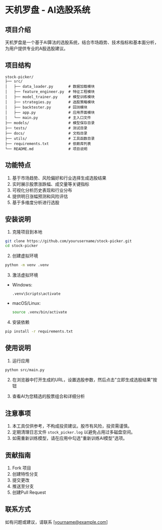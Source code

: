 # 天机罗盘 - AI选股系统

## 项目介绍

天机罗盘是一个基于AI算法的选股系统，结合市场趋势、技术指标和基本面分析，为用户提供专业的A股选股建议。

## 项目结构

```
stock-picker/
├── src/
│   ├── data_loader.py       # 数据加载模块
│   ├── feature_engineer.py  # 特征工程模块
│   ├── model_trainer.py     # 模型训练模块
│   ├── strategies.py        # 选股策略模块
│   ├── backtester.py        # 回测模块
│   ├── app.py               # 应用界面模块
│   └── main.py              # 主入口文件
├── models/                  # 模型保存目录
├── tests/                   # 测试目录
├── docs/                    # 文档目录
├── utils/                   # 工具函数目录
├── requirements.txt         # 依赖库列表
└── README.md                # 项目说明
```

## 功能特点

1. 基于市场趋势、风险偏好和行业选择生成选股结果
2. 实时展示股票涨跌幅、成交量等关键指标
3. 可视化分析历史表现和行业分布
4. 提供明日涨幅预测和风险评估
5. 基于多维度分析进行选股

## 安装说明

1. 克隆项目到本地

```bash
git clone https://github.com/yourusername/stock-picker.git
cd stock-picker
```

2. 创建虚拟环境

```bash
python -m venv .venv
```

3. 激活虚拟环境

- Windows:
  ```bash
  .venv\Scripts\activate
  ```

- macOS/Linux:
  ```bash
  source .venv/bin/activate
  ```

4. 安装依赖

```bash
pip install -r requirements.txt
```

## 使用说明

1. 运行应用

```bash
python src/main.py
```

2. 在浏览器中打开生成的URL，设置选股参数，然后点击"立即生成选股结果"按钮

3. 查看AI为您精选的股票组合和详细分析

## 注意事项

1. 本工具仅供参考，不构成投资建议。股市有风险，投资需谨慎。
2. 定期清理日志文件 `stock_picker.log` 以避免占用过多磁盘空间。
3. 如需重新训练模型，请在应用中勾选"重新训练AI模型"选项。

## 贡献指南

1.  Fork 项目
2.  创建特性分支
3.  提交更改
4.  推送至分支
5.  创建Pull Request

## 联系方式

如有问题或建议，请联系 [yourname@example.com]